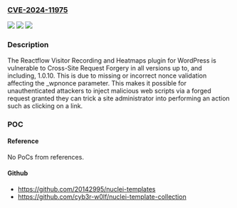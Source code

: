 ### [CVE-2024-11975](https://cve.mitre.org/cgi-bin/cvename.cgi?name=CVE-2024-11975)
![](https://img.shields.io/static/v1?label=Product&message=Reactflow%20Visitor%20Recording%20and%20Heatmaps&color=blue)
![](https://img.shields.io/static/v1?label=Version&message=*%3C%3D%201.0.10%20&color=brighgreen)
![](https://img.shields.io/static/v1?label=Vulnerability&message=CWE-352%20Cross-Site%20Request%20Forgery%20(CSRF)&color=brighgreen)

### Description

The Reactflow Visitor Recording and Heatmaps plugin for WordPress is vulnerable to Cross-Site Request Forgery in all versions up to, and including, 1.0.10. This is due to missing or incorrect nonce validation affecting the _wpnonce parameter. This makes it possible for unauthenticated attackers to inject malicious web scripts  via a forged request granted they can trick a site administrator into performing an action such as clicking on a link.

### POC

#### Reference
No PoCs from references.

#### Github
- https://github.com/20142995/nuclei-templates
- https://github.com/cyb3r-w0lf/nuclei-template-collection

